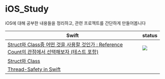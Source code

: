 # iOS_Study
iOS에 대해 공부한 내용들을 정리하고, 관련 프로젝트를 간단하게 만들어봅니다

| Swift                      | status      |
| -------------------------- | ---------- |
| [Struct와 Class중 어떤 것을 사용할 것인가 : Reference Count의 관점에서 선택해보자 (테스트 포함)](https://github.com/SH0123/iOS_Study/issues/5#issuecomment-1926495139) |   <img src = "https://img.shields.io/badge/complete-brightgreen"/>  | 
| [Struct와 Class](https://github.com/SH0123/iOS_Study/issues/5#issue-2117995793) |     | 
| [Thread-Safety in Swift](https://github.com/SH0123/iOS_Study/issues/4) |     | 

